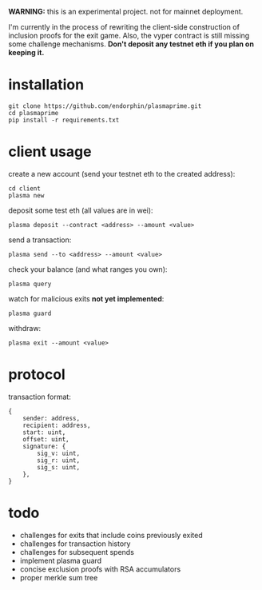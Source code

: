 **WARNING:** this is an experimental project. not for mainnet deployment.

I'm currently in the process of rewriting the client-side construction of inclusion proofs for the exit game. Also, the vyper contract is still missing some challenge mechanisms. **Don't deposit any testnet eth if you plan on keeping it.**

# installation
```
git clone https://github.com/endorphin/plasmaprime.git
cd plasmaprime
pip install -r requirements.txt
```
# client usage
create a new account (send your testnet eth to the created address):
```
cd client
plasma new
```
deposit some test eth (all values are in wei):
```
plasma deposit --contract <address> --amount <value>
```
send a transaction:
```
plasma send --to <address> --amount <value>
```
check your balance (and what ranges you own):
```
plasma query
```
watch for malicious exits **not yet implemented**:
```
plasma guard
```
withdraw:
```
plasma exit --amount <value>
```
# protocol
transaction format:
```
{
    sender: address,
    recipient: address,
    start: uint,
    offset: uint,
    signature: {
        sig_v: uint,
        sig_r: uint,
        sig_s: uint,
    },
}
```
# todo
- challenges for exits that include coins previously exited
- challenges for transaction history
- challenges for subsequent spends
- implement plasma guard
- concise exclusion proofs with RSA accumulators
- proper merkle sum tree
